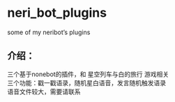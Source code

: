 # neri_bot_plugins
some of my neribot’s plugins
## 介绍：  
三个基于nonebot的插件，和 星空列车与白的旅行 游戏相关  
三个功能：戳一戳语录，随机星白语音，发言随机触发语录  
语音文件较大，需要请联系  

